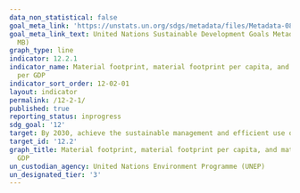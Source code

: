 ```yaml
---
data_non_statistical: false
goal_meta_link: 'https://unstats.un.org/sdgs/metadata/files/Metadata-08-04-01.pdf '
goal_meta_link_text: United Nations Sustainable Development Goals Metadata (PDF 4.0
  MB)
graph_type: line
indicator: 12.2.1
indicator_name: Material footprint, material footprint per capita, and material footprint
  per GDP
indicator_sort_order: 12-02-01
layout: indicator
permalink: /12-2-1/
published: true
reporting_status: inprogress
sdg_goal: '12'
target: By 2030, achieve the sustainable management and efficient use of natural resources
target_id: '12.2'
graph_title: Material footprint, material footprint per capita, and material footprint per
  GDP
un_custodian_agency: United Nations Environment Programme (UNEP)
un_designated_tier: '3'
---
```

